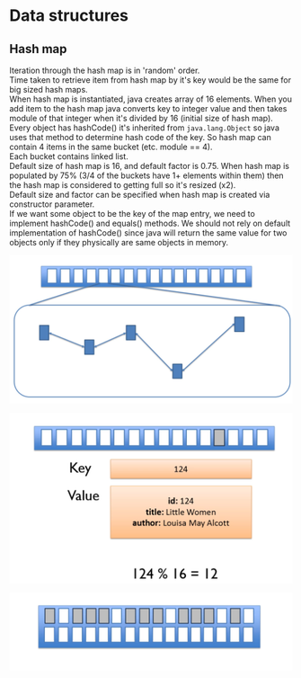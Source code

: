 # Data structures

## Hash map

Iteration through the hash map is in 'random' order.  
Time taken to retrieve item from hash map by it's key would be the same
for big sized hash maps.  
When hash map is instantiated, java creates array of 16 elements. When 
you add item to the hash map java converts key to integer value and then
takes module of that integer when it's divided by 16 (initial size of 
hash map). Every object has hashCode() it's inherited from 
`java.lang.Object` so java uses that method to determine hash code of 
the key. So hash map can contain 4 items in the same bucket 
(etc. module == 4).  
Each bucket contains linked list.  
Default size of hash map is 16, and default factor is 0.75. When hash 
map is populated by 75% (3/4 of the buckets have 1+ elements within 
them) then the hash map is considered to getting full so it's resized 
(x2).  
Default size and factor can be specified when hash map is created via 
constructor parameter.  
If we want some object to be the key of the map entry, we need to 
implement hashCode() and equals() methods. We should not rely on default
implementation of hashCode() since java will return the same value for 
two objects only if they physically are same objects in memory.

![hash map bucket](images/hash-map-bucket.png)

![hash map hash code](images/hash-map-hash-code.png)

![hash map resizing](images/hash-map-resizing.png)
